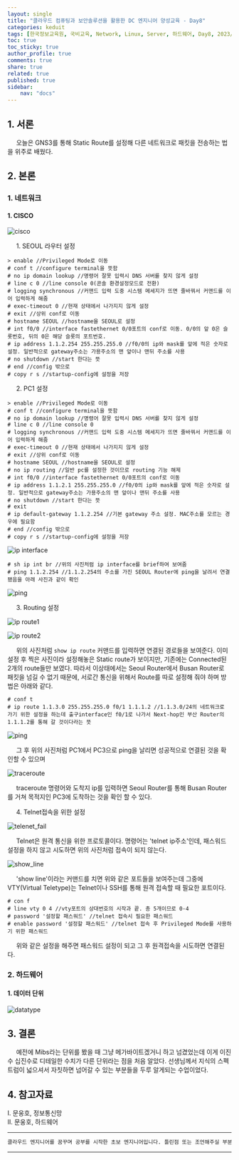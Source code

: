 ```yaml
---
layout: single
title: "클라우드 컴퓨팅과 보안솔루션을 활용한 DC 엔지니어 양성교육 - Day8"
categories: keduit
tags: [한국정보교육원, 국비교육, Network, Linux, Server, 하드웨어, Day8, 2023/02/15]
toc: true
toc_sticky: true
author_profile: true
comments: true
share: true
related: true
published: true
sidebar: 
    nav: "docs"
---
```


## 1. 서론  

&nbsp;&nbsp;&nbsp;&nbsp; 오늘은 GNS3를 통해 Static Route를 설정해 다른 네트워크로 패킷을 전송하는 법을 위주로 배웠다.

## 2. 본론  

### 1. 네트워크   

#### 1. CISCO

![cisco](https://user-images.githubusercontent.com/124491456/218904219-591771ae-be48-4b0b-a8b9-b48c1c733daf.png)

&nbsp;&nbsp;&nbsp;&nbsp; 1. SEOUL 라우터 설정

```
> enable //Privileged Mode로 이동
# conf t //configure terminal을 뜻함
# no ip domain lookup //명령어 잘못 입력시 DNS 서버를 찾지 않게 설정
# line c 0 //line console 0(콘솔 환경설정모드로 전환)
# logging synchronous //커맨드 입력 도중 시스템 메세지가 뜨면 줄바꿔서 커맨드를 이어 입력하게 해줌
# exec-timeout 0 //현재 상태에서 나가지지 않게 설정
# exit //상위 conf로 이동
# hostname SEOUL //hostname을 SEOUL로 설정
# int f0/0 //interface fastethernet 0/0포트의 conf로 이동. 0/0의 앞 0은 슬롯번호, 뒤의 0은 해당 슬롯의 포트번호.
# ip address 1.1.2.254 255.255.255.0 //f0/0의 ip와 mask를 앞에 적은 숫자로 설정. 일반적으로 gateway주소는 가용주소의 맨 앞이나 맨뒤 주소를 사용
# no shutdown //start 한다는 뜻
# end //config 밖으로
# copy r s //startup-config에 설정을 저장
```

&nbsp;&nbsp;&nbsp;&nbsp; 2. PC1 설정

```
> enable //Privileged Mode로 이동
# conf t //configure terminal을 뜻함
# no ip domain lookup //명령어 잘못 입력시 DNS 서버를 찾지 않게 설정
# line c 0 //line console 0
# logging synchronous //커맨드 입력 도중 시스템 메세지가 뜨면 줄바꿔서 커맨드를 이어 입력하게 해줌
# exec-timeout 0 //현재 상태에서 나가지지 않게 설정
# exit //상위 conf로 이동
# hostname SEOUL //hostname을 SEOUL로 설정
# no ip routing //일반 pc를 설정한 것이므로 routing 기능 해제
# int f0/0 //interface fastethernet 0/0포트의 conf로 이동
# ip address 1.1.2.1 255.255.255.0 //f0/0의 ip와 mask를 앞에 적은 숫자로 설정. 일반적으로 gateway주소는 가용주소의 맨 앞이나 맨뒤 주소를 사용
# no shutdown //start 한다는 뜻
# exit
# ip default-gateway 1.1.2.254 //기본 gateway 주소 설정. MAC주소를 모르는 경우에 필요함
# end //config 밖으로
# copy r s //startup-config에 설정을 저장
```

![ip interface](https://user-images.githubusercontent.com/124491456/218907594-dd9e33d2-bba3-4a34-a084-dcaad5be29db.png)

```
# sh ip int br //위의 사진처럼 ip interface를 brief하여 보여줌
# ping 1.1.2.254 //1.1.2.254의 주소를 가진 SEOUL Router에 ping을 날려서 연결됐음을 아래 사진과 같이 확인
```

![ping](https://user-images.githubusercontent.com/124491456/218907854-ec7aa1c8-dfcf-4308-917e-d34335550adb.png)

&nbsp;&nbsp;&nbsp;&nbsp; 3. Routing 설정 

![ip route1](https://user-images.githubusercontent.com/124491456/218908263-81adf428-8f52-4661-8ad5-92ec2dbe061f.png)

![ip route2](https://user-images.githubusercontent.com/124491456/218908299-2963e969-9028-4f11-b46f-7c8da9072195.png)

&nbsp;&nbsp;&nbsp;&nbsp; 위의 사진처럼 ```show ip route``` 커맨드를 입력하면 연결된 경로들을 보여준다. 이미 설정 후 찍은 사진이라 설정해놓은 Static route가 보이지만, 기존에는 Connected된 2개의 route들만 보였다. 따라서 이상태에서는 Seoul Router에서 Busan Router로 패킷을 넘길 수 없기 때문에, 서로간 통신을 위해서 Route를 따로 설정해 줘야 하며 방법은 아래와 같다.

```
# conf t
# ip route 1.1.3.0 255.255.255.0 f0/1 1.1.1.2 //1.1.3.0/24의 네트워크로 가기 위한 설정을 하는데 출구interface인 f0/1로 나가서 Next-hop인 부산 Router의 1.1.1.2를 통해 갈 것이다라는 뜻
```

![ping](https://user-images.githubusercontent.com/124491456/218909316-157fa0a6-0ebc-4954-b5bb-eb67f8f6cb3d.png)

&nbsp;&nbsp;&nbsp;&nbsp; 그 후 위의 사진처럼 PC1에서 PC3으로 ping을 날리면 성공적으로 연결된 것을 확인할 수 있으며

![traceroute](https://user-images.githubusercontent.com/124491456/218909533-f65f26aa-114a-4fc2-b8ef-26504b798581.png)

&nbsp;&nbsp;&nbsp;&nbsp; traceroute 명령어와 도착지 ip를 입력하면 Seoul Router를 통해 Busan Router를 거쳐 목적지인 PC3에 도착하는 것을 확인 할 수 있다.

&nbsp;&nbsp;&nbsp;&nbsp; 4. Telnet접속을 위한 설정

![telenet_fail](https://user-images.githubusercontent.com/124491456/218921086-f37e1488-0501-45f2-a06a-96e81235419d.png)

&nbsp;&nbsp;&nbsp;&nbsp; Telnet은 원격 통신을 위한 프로토콜이다. 명령어는 'telnet ip주소'인데, 패스워드 설정을 하지 않고 시도하면 위의 사진처럼 접속이 되지 않는다. 

![show_line](https://user-images.githubusercontent.com/124491456/218922553-3d8edc48-186b-40d8-88fa-705f3817917d.png)

&nbsp;&nbsp;&nbsp;&nbsp; 'show line'이라는 커맨드를 치면 위와 같은 포트들을 보여주는데 그중에 VTY(Virtual Teletype)는 Telnet이나 SSH를 통해 원격 접속할 때 필요한 포트이다.

```
# con f
# line vty 0 4 //vty포트의 상대번호의 시작과 끝. 총 5개이므로 0-4
# password '설정할 패스워드' //telnet 접속시 필요한 패스워드
# enable password '설정할 패스워드' //telnet 접속 후 Privileged Mode를 사용하기 위한 패스워드
```

&nbsp;&nbsp;&nbsp;&nbsp; 위와 같은 설정을 해주면 패스워드 설정이 되고 그 후 원격접속을 시도하면 연결된다.

### 2. 하드웨어   

#### 1. 데이터 단위

![datatype](https://user-images.githubusercontent.com/124491456/218949569-8d6d8a0d-4b86-4e0a-b11e-2eea317f3949.png)

## 3. 결론  

&nbsp;&nbsp;&nbsp;&nbsp; 예전에 Mibs라는 단위를 봤을 때 그냥 메가바이트겠거니 하고 넘겼었는데 이게 이진수 십진수로 디테일한 수치가 다른 단위라는 점을 처음 알았다. 선생님께서 지식의 스펙트럼이 넓으셔서 자칫하면 넘어갈 수 있는 부분들을 두루 알게되는 수업이었다.

## 4. 참고자료  

Ⅰ. 문웅호, 정보통신망   
Ⅱ. 문웅호, 하드웨어

---

```bash
클라우드 엔지니어를 꿈꾸며 공부를 시작한 초보 엔지니어입니다. 틀린점 또는 조언해주실 부분이 있으시면 친절하게 댓글 부탁드립니다. 방문해 주셔서 감사합니다 :)
```

---
